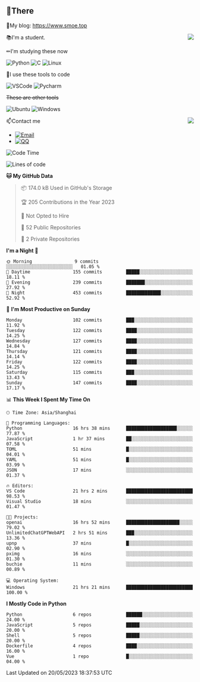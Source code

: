 
## 👏There

📰My blog: https://www.smoe.top

<img align="right" src="https://github-readme-stats.vercel.app/api/top-langs/?username=AkashiCoin"/>


📚I'm a student.

✏I'm studying these now

![Python](https://img.shields.io/badge/-Python-blue?style=flat-square&logo=Python&logoColor=fff)
![C](https://img.shields.io/badge/-C-585858?style=flat-square&logo=C&logoColor=fff)
![Linux](https://img.shields.io/badge/-Linux-black?style=flat-square&logo=Linux&logoColor=fff)

🔨I use these tools to code

![VSCode](https://img.shields.io/badge/-VSCode-blue?style=flat-square&logo=visualstudiocode&logoColor=fff)
![Pycharm](https://img.shields.io/badge/-Pycharm-green?style=flat-square&logo=pycharm&logoColor=fff)

 ~~These are other tools~~

![Ubuntu](https://img.shields.io/badge/-Ubuntu-orange?style=flat-square&logo=Ubuntu&logoColor=fff)
![Windows](https://img.shields.io/badge/-Windows-blue?style=flat-square&logo=Windows&logoColor=fff)

<img align="right" src="https://github-readme-stats.vercel.app/api?username=AkashiCoin" />


📫Contact me

* [![Email](https://img.shields.io/badge/Email-l1040186796@gmail.com-1?style=social&logoColor=fff)](mailto:l1040186796@gmail.com)
* [![QQ](https://img.shields.io/badge/QQ-1040186796-1?style=social&logoColor=fff)](tencent://AddContact/?fromId=45&fromSubId=1&subcmd=all&uin=1040186796&website=www.oicqzone.com)

<!--START_SECTION:waka-->
![Code Time](http://img.shields.io/badge/Code%20Time-764%20hrs%206%20mins-blue)

![Lines of code](https://img.shields.io/badge/From%20Hello%20World%20I%27ve%20Written-242.2%20thousand%20lines%20of%20code-blue)

**🐱 My GitHub Data** 

> 📦 174.0 kB Used in GitHub's Storage 
 > 
> 🏆 205 Contributions in the Year 2023
 > 
> 🚫 Not Opted to Hire
 > 
> 📜 52 Public Repositories 
 > 
> 🔑 2 Private Repositories 
 > 
**I'm a Night 🦉** 

```text
🌞 Morning                9 commits           ░░░░░░░░░░░░░░░░░░░░░░░░░   01.05 % 
🌆 Daytime                155 commits         █████░░░░░░░░░░░░░░░░░░░░   18.11 % 
🌃 Evening                239 commits         ███████░░░░░░░░░░░░░░░░░░   27.92 % 
🌙 Night                  453 commits         █████████████░░░░░░░░░░░░   52.92 % 
```
📅 **I'm Most Productive on Sunday** 

```text
Monday                   102 commits         ███░░░░░░░░░░░░░░░░░░░░░░   11.92 % 
Tuesday                  122 commits         ████░░░░░░░░░░░░░░░░░░░░░   14.25 % 
Wednesday                127 commits         ████░░░░░░░░░░░░░░░░░░░░░   14.84 % 
Thursday                 121 commits         ████░░░░░░░░░░░░░░░░░░░░░   14.14 % 
Friday                   122 commits         ████░░░░░░░░░░░░░░░░░░░░░   14.25 % 
Saturday                 115 commits         ███░░░░░░░░░░░░░░░░░░░░░░   13.43 % 
Sunday                   147 commits         ████░░░░░░░░░░░░░░░░░░░░░   17.17 % 
```


📊 **This Week I Spent My Time On** 

```text
🕑︎ Time Zone: Asia/Shanghai

💬 Programming Languages: 
Python                   16 hrs 38 mins      ███████████████████░░░░░░   77.87 % 
JavaScript               1 hr 37 mins        ██░░░░░░░░░░░░░░░░░░░░░░░   07.58 % 
TOML                     51 mins             █░░░░░░░░░░░░░░░░░░░░░░░░   04.01 % 
YAML                     51 mins             █░░░░░░░░░░░░░░░░░░░░░░░░   03.99 % 
JSON                     17 mins             ░░░░░░░░░░░░░░░░░░░░░░░░░   01.37 % 

🔥 Editors: 
VS Code                  21 hrs 2 mins       █████████████████████████   98.53 % 
Visual Studio            18 mins             ░░░░░░░░░░░░░░░░░░░░░░░░░   01.47 % 

🐱‍💻 Projects: 
openai                   16 hrs 52 mins      ████████████████████░░░░░   79.02 % 
UnlimitedChatGPTWebAPI   2 hrs 51 mins       ███░░░░░░░░░░░░░░░░░░░░░░   13.36 % 
upnp                     37 mins             █░░░░░░░░░░░░░░░░░░░░░░░░   02.90 % 
pximg                    16 mins             ░░░░░░░░░░░░░░░░░░░░░░░░░   01.30 % 
buchie                   11 mins             ░░░░░░░░░░░░░░░░░░░░░░░░░   00.89 % 

💻 Operating System: 
Windows                  21 hrs 21 mins      █████████████████████████   100.00 % 
```

**I Mostly Code in Python** 

```text
Python                   6 repos             ██████░░░░░░░░░░░░░░░░░░░   24.00 % 
JavaScript               5 repos             █████░░░░░░░░░░░░░░░░░░░░   20.00 % 
Shell                    5 repos             █████░░░░░░░░░░░░░░░░░░░░   20.00 % 
Dockerfile               4 repos             ████░░░░░░░░░░░░░░░░░░░░░   16.00 % 
Vue                      1 repo              █░░░░░░░░░░░░░░░░░░░░░░░░   04.00 % 
```




 Last Updated on 20/05/2023 18:37:53 UTC
<!--END_SECTION:waka-->
